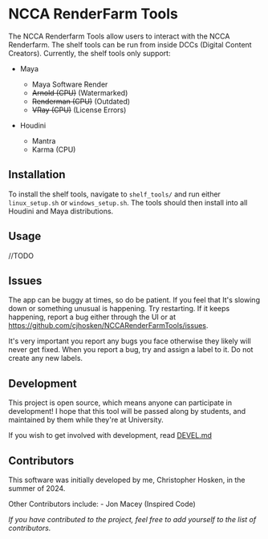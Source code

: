 # NCCA RenderFarm Tools
The NCCA Renderfarm Tools allow users to interact with the NCCA Renderfarm. The shelf tools can be run from inside DCCs (Digital Content Creators). Currently, the shelf tools only support:

 - Maya
    - Maya Software Render
    - ~~Arnold (CPU)~~ (Watermarked)
    - ~~Renderman (CPU)~~ (Outdated)
    - ~~VRay (CPU)~~ (License Errors)

 - Houdini
    - Mantra
    - Karma (CPU)


## Installation
To install the shelf tools, navigate to `shelf_tools/` and run either `linux_setup.sh` or `windows_setup.sh`. The tools should then install into all Houdini and Maya distributions.


## Usage
//TODO

## Issues
The app can be buggy at times, so do be patient. If you feel that It's slowing down or something unusual is happening. Try restarting. If it keeps happening, report a bug either through the UI or at https://github.com/cjhosken/NCCARenderFarmTools/issues.

It's very important you report any bugs you face otherwise they likely will never get fixed. When you report a bug, try and assign a label to it. Do not create any new labels.

## Development
This project is open source, which means anyone can participate in development! I hope that this tool will be passed along by students, and maintained by them while they're at University.

If you wish to get involved with development, read [DEVEL.md](DEVEL.md)

## Contributors
This software was initially developed by me, Christopher Hosken, in the summer of 2024.

Other Contributors include:
    - Jon Macey (Inspired Code)


*If you have contributed to the project, feel free to add yourself to the list of contributors.*